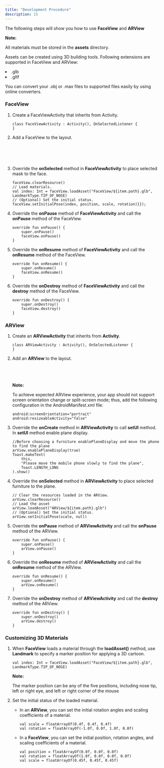 ```yaml
---
title: "Development Procedure"
description: 15
---
```


The following steps will show you how to use **FaceView** and **ARView**

<aside class="special">
	<p><strong>Note:</strong> 
    <p>All materials must be stored in the <strong>assets</strong> directory.</p>
 <p>Assets can be created using 3D building tools. Following extensions are supported in FaceView and ARView: </p>
    <li>.glb</li>
    <li>.gltf</li>
 <p>You can convert your .obj or .max files to supported files easily by using online converters.</p></p>
</aside> 

### FaceView

1. Create a FaceViewActivity that inherits from Activity.

   <pre><div id="copy-button23" class="copy-btn" title="Copy" onclick="copyCode(this.id)"></div><code>class FaceViewActivity : Activity(), OnSelectedListener {
   }<span class="pln">
   </span></code></pre>

2. Add a FaceView to the layout.

   <pre><div id="copy-button1" class="copy-btn" title="Copy" onclick="copyCode(this.id)"></div><code>
   <com.huawei.hms.scene.sdk.FaceView
       android:layout_width="match_parent"
       android:layout_height="match_parent"
       android:id="@+id/faceView"
       app:sdk_type="AR_ENGINE">
   </com.huawei.hms.scene.sdk.FaceView>
   <span class="pln">
   </span></code></pre>

3. Override the **onSelected** method in **FaceViewActivity** to place selected mask to the face.

   <pre><div id="copy-button2" class="copy-btn" title="Copy" onclick="copyCode(this.id)"></div><code>faceView.clearResource()
   // Load materials.
   val index: Int = faceView.loadAsset("FaceView/${item.path}.glb", LandmarkType.TIP_OF_NOSE)
   // (Optional) Set the initial status.
   faceView.setInitialPose(index, position, scale, rotation)}});<span class="pln">
   </span></code></pre>

4. Override the **onPause** method of **FaceViewActivity** and call the **onPause** method of the FaceView.

   <pre><div id="copy-button3" class="copy-btn" title="Copy" onclick="copyCode(this.id)"></div><code>override fun onPause() {
       super.onPause()
       faceView.onPause()
   }<span class="pln">
   </span></code></pre>

5. Override the **onResume** method of **FaceViewActivity** and call the **onResume** method of the FaceView.

   <pre><div id="copy-button4" class="copy-btn" title="Copy" onclick="copyCode(this.id)"></div><code>override fun onResume() {
       super.onResume()
       faceView.onResume()
   }<span class="pln">
   </span></code></pre>

6. Override the **onDestroy** method of **FaceViewActivity** and call the **destroy** method of the FaceView.

   <pre><div id="copy-button5" class="copy-btn" title="Copy" onclick="copyCode(this.id)"></div><code>override fun onDestroy() {
       super.onDestroy()
       faceView.destroy()
   }<span class="pln">
   </span></code></pre>

### ARView

1. Create an **ARViewActivity** that inherits from **Activity**.

   <pre><div id="copy-button6" class="copy-btn" title="Copy" onclick="copyCode(this.id)"></div><code>class ARViewActivity : Activity(), OnSelectedListener {
   }<span class="pln">
   </span></code></pre>

2. Add an **ARView** to the layout.

   <pre><div id="copy-button7" class="copy-btn" title="Copy" onclick="copyCode(this.id)"></div><code><com.huawei.hms.scene.sdk.ARView
       android:id="@+id/arView"
       android:layout_width="match_parent"
       android:layout_height="match_parent">
   </com.huawei.hms.scene.sdk.ARView>
   <span class="pln">
   </span></code></pre>

   <aside class="special">
   	<p><strong>Note:</strong> 
       <p>To achieve expected ARView experience, your app should not support screen orientation change or split-screen mode; thus, add the following configuration in the AndroidManifest.xml file:</p></aside>
   <pre><div id="copy-button8" class="copy-btn" title="Copy" onclick="copyCode(this.id)"></div><code>android:screenOrientation="portrait"
   android:resizeableActivity="false"<span class="pln"></span></code></pre>

3. Override the **onCreate** method in **ARViewActivity** to call **setUI** method. In **setUI** method enable plane display.

   <pre><div id="copy-button9" class="copy-btn" title="Copy" onclick="copyCode(this.id)"></div><code>//Before choosing a furniture enablePlaneDisplay and move the phone to find the plane
   arView.enablePlaneDisplay(true)
   Toast.makeText(
       this,
       "Please move the mobile phone slowly to find the plane",
       Toast.LENGTH_LONG
   ).show()<span class="pln"></span></code></pre>

4. Override the **onSelected** method in **ARViewActivity** to place selected furniture to the plane.

   <pre><div id="copy-button10" class="copy-btn" title="Copy" onclick="copyCode(this.id)"></div><code>// Clear the resources loaded in the ARView.
   arView.clearResource()
   // Load the asset
   arView.loadAsset("ARView/${item.path}.glb")
   // (Optional) Set the initial status.
   arView.setInitialPose(scale, null)<span class="pln"></span></code></pre>

5. Override the **onPause** method of **ARViewActivity** and call the **onPause** method of the ARView.

   <pre><div id="copy-button11" class="copy-btn" title="Copy" onclick="copyCode(this.id)"></div><code>override fun onPause() {
       super.onPause()
       arView.onPause()
   }<span class="pln"></span></code></pre>

6. Override the **onResume** method of **ARViewActivity** and call the **onResume** method of the ARView.

   <pre><div id="copy-button12" class="copy-btn" title="Copy" onclick="copyCode(this.id)"></div><code>override fun onResume() {
       super.onResume()
       arView.onResume()
   }<span class="pln"></span></code></pre>

7. Override the **onDestroy** method of **ARViewActivity** and call the **destroy** method of the ARView.

   <pre><div id="copy-button13" class="copy-btn" title="Copy" onclick="copyCode(this.id)"></div><code>override fun onDestroy() {
       super.onDestroy()
       arView.destroy()
   }<span class="pln"></span></code></pre>

### **Customizing 3D Materials**

1. When **FaceView** loads a material through the **loadAsset()** method, use **Landmark** to specify a marker position for applying a 3D cartoon.

   <pre><div id="copy-button14" class="copy-btn" title="Copy" onclick="copyCode(this.id)"></div><code>val index: Int = faceView.loadAsset("FaceView/${item.path}.glb", LandmarkType.TIP_OF_NOSE)<span class="pln"></span></code></pre>

   <aside class="special">
   <p><strong>Note:</strong></p>
   <p>The marker position can be any of the five positions, including nose tip, left or right eye, and left or right corner of the mouse</p></aside>

2. Set the initial status of the loaded material.

   - In an **ARView**, you can set the initial rotation angles and scaling coefficients of a     material.

     <pre><div id="copy-button15" class="copy-btn" title="Copy" onclick="copyCode(this.id)"></div><code>val scale = floatArrayOf(0.4f, 0.4f, 0.4f)
     val rotation = floatArrayOf(-1.0f, 0.0f, 1.0f, 0.0f)<span class="pln"></span></code></pre>

   - In a **FaceView**, you can set the initial position, rotation angles, and scaling coefficients of a material.

     <pre><div id="copy-button16" class="copy-btn" title="Copy" onclick="copyCode(this.id)"></div><code>val position = floatArrayOf(0.0f, 0.0f, 0.0f)
     val rotation = floatArrayOf(1.0f, 0.0f, 0.0f, 0.0f)
     val scale = floatArrayOf(0.45f, 0.45f, 0.45f)<span class="pln"></span></code></pre>
